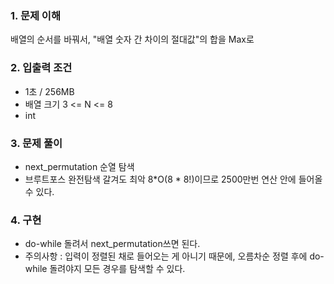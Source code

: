 ### 1. 문제 이해
배열의 순서를 바꿔서, "배열 숫자 간 차이의 절대값"의 합을 Max로

### 2. 입출력 조건
- 1초 / 256MB
- 배열 크기 3 <= N <= 8
- int

### 3. 문제 풀이
- next_permutation 순열 탐색
- 브루트포스 완전탐색 갈겨도 최악 8*O(8 * 8!)이므로 2500만번 연산 안에 들어올 수 있다.

### 4. 구현
- do-while 돌려서 next_permutation쓰면 된다.
- 주의사항 : 입력이 정렬된 채로 들어오는 게 아니기 때문에, 오름차순 정렬 후에 do-while 돌려야지 모든 경우를 탐색할 수 있다.
